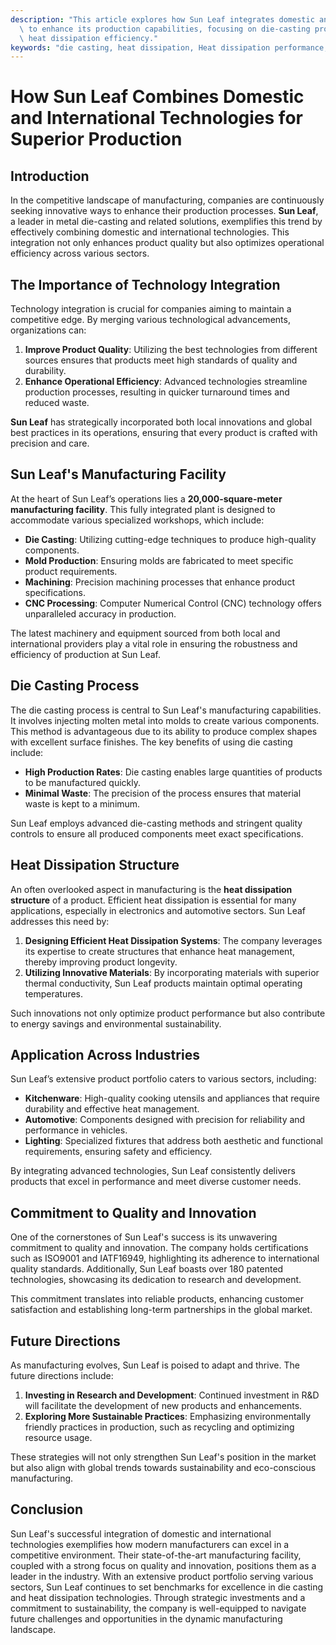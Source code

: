 ```yaml
---
description: "This article explores how Sun Leaf integrates domestic and international technologies\
  \ to enhance its production capabilities, focusing on die-casting processes and\
  \ heat dissipation efficiency."
keywords: "die casting, heat dissipation, Heat dissipation performance, Die-cast aluminum"
---
```

# How Sun Leaf Combines Domestic and International Technologies for Superior Production

## Introduction

In the competitive landscape of manufacturing, companies are continuously seeking innovative ways to enhance their production processes. **Sun Leaf**, a leader in metal die-casting and related solutions, exemplifies this trend by effectively combining domestic and international technologies. This integration not only enhances product quality but also optimizes operational efficiency across various sectors.

## The Importance of Technology Integration

Technology integration is crucial for companies aiming to maintain a competitive edge. By merging various technological advancements, organizations can:

1. **Improve Product Quality**: Utilizing the best technologies from different sources ensures that products meet high standards of quality and durability.
2. **Enhance Operational Efficiency**: Advanced technologies streamline production processes, resulting in quicker turnaround times and reduced waste.

**Sun Leaf** has strategically incorporated both local innovations and global best practices in its operations, ensuring that every product is crafted with precision and care. 

## Sun Leaf's Manufacturing Facility

At the heart of Sun Leaf’s operations lies a **20,000-square-meter manufacturing facility**. This fully integrated plant is designed to accommodate various specialized workshops, which include:

- **Die Casting**: Utilizing cutting-edge techniques to produce high-quality components.
- **Mold Production**: Ensuring molds are fabricated to meet specific product requirements.
- **Machining**: Precision machining processes that enhance product specifications.
- **CNC Processing**: Computer Numerical Control (CNC) technology offers unparalleled accuracy in production.

The latest machinery and equipment sourced from both local and international providers play a vital role in ensuring the robustness and efficiency of production at Sun Leaf.

## Die Casting Process

The die casting process is central to Sun Leaf's manufacturing capabilities. It involves injecting molten metal into molds to create various components. This method is advantageous due to its ability to produce complex shapes with excellent surface finishes. The key benefits of using die casting include:

- **High Production Rates**: Die casting enables large quantities of products to be manufactured quickly.
- **Minimal Waste**: The precision of the process ensures that material waste is kept to a minimum.

Sun Leaf employs advanced die-casting methods and stringent quality controls to ensure all produced components meet exact specifications.

## Heat Dissipation Structure

An often overlooked aspect in manufacturing is the **heat dissipation structure** of a product. Efficient heat dissipation is essential for many applications, especially in electronics and automotive sectors. Sun Leaf addresses this need by:

1. **Designing Efficient Heat Dissipation Systems**: The company leverages its expertise to create structures that enhance heat management, thereby improving product longevity.
2. **Utilizing Innovative Materials**: By incorporating materials with superior thermal conductivity, Sun Leaf products maintain optimal operating temperatures.

Such innovations not only optimize product performance but also contribute to energy savings and environmental sustainability.

## Application Across Industries

Sun Leaf’s extensive product portfolio caters to various sectors, including:

- **Kitchenware**: High-quality cooking utensils and appliances that require durability and effective heat management.
- **Automotive**: Components designed with precision for reliability and performance in vehicles.
- **Lighting**: Specialized fixtures that address both aesthetic and functional requirements, ensuring safety and efficiency.

By integrating advanced technologies, Sun Leaf consistently delivers products that excel in performance and meet diverse customer needs.

## Commitment to Quality and Innovation

One of the cornerstones of Sun Leaf's success is its unwavering commitment to quality and innovation. The company holds certifications such as ISO9001 and IATF16949, highlighting its adherence to international quality standards. Additionally, Sun Leaf boasts over 180 patented technologies, showcasing its dedication to research and development. 

This commitment translates into reliable products, enhancing customer satisfaction and establishing long-term partnerships in the global market.

## Future Directions

As manufacturing evolves, Sun Leaf is poised to adapt and thrive. The future directions include:

1. **Investing in Research and Development**: Continued investment in R&D will facilitate the development of new products and enhancements.
2. **Exploring More Sustainable Practices**: Emphasizing environmentally friendly practices in production, such as recycling and optimizing resource usage.

These strategies will not only strengthen Sun Leaf's position in the market but also align with global trends towards sustainability and eco-conscious manufacturing.

## Conclusion

Sun Leaf's successful integration of domestic and international technologies exemplifies how modern manufacturers can excel in a competitive environment. Their state-of-the-art manufacturing facility, coupled with a strong focus on quality and innovation, positions them as a leader in the industry. With an extensive product portfolio serving various sectors, Sun Leaf continues to set benchmarks for excellence in die casting and heat dissipation technologies. Through strategic investments and a commitment to sustainability, the company is well-equipped to navigate future challenges and opportunities in the dynamic manufacturing landscape.
